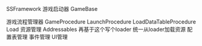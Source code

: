 SSFramework
游戏启动器 GameBase

游戏流程管理器 GameProcedure LaunchProcedure LoadDataTableProcedure Load
资源管理 Addressables 再基于这个写个loader 统一从loader加载资源
配置表管理
事件管理
UI管理